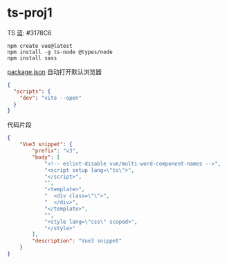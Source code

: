 # ts-proj1

TS 蓝: #3178C6

```shell
npm create vue@latest
npm install -g ts-node @types/node
npm install sass
```

[package.json](./package.json) 自动打开默认浏览器

```json
{
  "scripts": {
    "dev": "vite --open"
  }
}
```

代码片段
```json
{
	"Vue3 snippet": {
		"prefix": "v3",
		"body": [
			"<!-- eslint-disable vue/multi-word-component-names -->",
			"<script setup lang=\"ts\">",
			"</script>",
			"",
			"<template>",
			"  <div class=\"\">",
			"  </div>",
			"</template>",
			"",
			"<style lang=\"css\" scoped>",
			"</style>"
		],
		"description": "Vue3 snippet"
	}
}
```